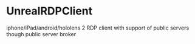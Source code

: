 # UnrealRDPClient
iphone/iPad/android/hololens 2 RDP client with support of public servers though public server broker
